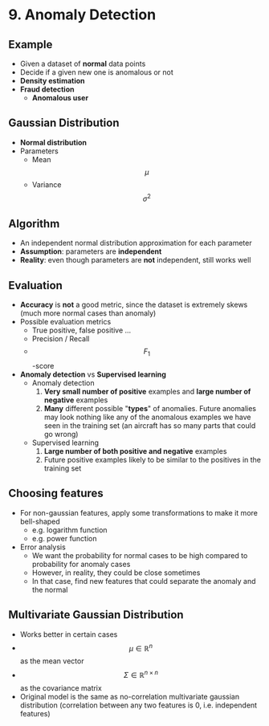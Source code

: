 # 9. Anomaly Detection

## Example

* Given a dataset of **normal** data points
* Decide if a given new one is anomalous or not
* **Density estimation**
* **Fraud detection**
  * **Anomalous user**

## Gaussian Distribution

* **Normal distribution**
* Parameters
  * Mean $$\mu$$
  * Variance $$\sigma^2$$

## Algorithm

* An independent normal distribution approximation for each parameter
* **Assumption**: parameters are **independent**
* **Reality**: even though parameters are **not** independent, still works well

## Evaluation

* **Accuracy** is **not** a good metric, since the dataset is extremely skews \(much more normal cases than anomaly\)
* Possible evaluation metrics
  * True positive, false positive ...
  * Precision / Recall
  * $$F_1$$-score
* **Anomaly detection** vs **Supervised learning**
  * Anomaly detection
    1. **Very small number of positive** examples and **large number of negative** examples
    2. **Many** different possible "**types**" of anomalies. Future anomalies may look nothing like any of the anomalous examples we have seen in the training set \(an aircraft has so many parts that could go wrong\)
  * Supervised learning
    1. **Large number of both positive and negative** examples
    2. Future positive examples likely to be similar to the positives in the training set

## Choosing features

* For non-gaussian features, apply some transformations to make it more bell-shaped
  * e.g. logarithm function
  * e.g. power function
* Error analysis
  * We want the probability for normal cases to be high compared to probability for anomaly cases
  * However, in reality, they could be close sometimes
  * In that case, find new features that could separate the anomaly and the normal

## Multivariate Gaussian Distribution

* Works better in certain cases
* $$\mu \in \mathbb{R}^n$$ as the mean vector
* $$\Sigma \in \mathbb{R}^{n \times n}$$ as the covariance matrix
* Original model is the same as no-correlation multivariate gaussian distribution \(correlation between any two features is 0, i.e. independent features\)



